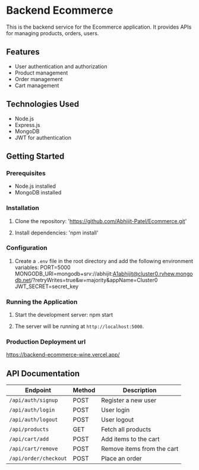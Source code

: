 # Backend Ecommerce

This is the backend service for the Ecommerce application. It provides APIs for managing products, orders, users.

## Features

- User authentication and authorization
- Product management
- Order management
- Cart management

## Technologies Used

- Node.js
- Express.js
- MongoDB
- JWT for authentication

## Getting Started

### Prerequisites

- Node.js installed
- MongoDB installed

### Installation

1. Clone the repository:
    'https://github.com/Abhijit-Patel/Ecommerce.git'

2. Install dependencies:
    'npm install'

### Configuration

1. Create a `.env` file in the root directory and add the following environment variables:
    PORT=5000
    MONGODB_URI=mongodb+srv://abhijit:A1abhijit@cluster0.rvhew.mongodb.net/?retryWrites=true&w=majority&appName=Cluster0
    JWT_SECRET=secret_key

### Running the Application

1. Start the development server:
    npm start

2. The server will be running at `http://localhost:5000`.

### Production Deployment url
https://backend-ecommerce-wine.vercel.app/

## API Documentation

| Endpoint                        | Method | Description                 |
|---------------------------------|--------|-----------------------------|
| `/api/auth/signup`              | POST   | Register a new user         |
| `/api/auth/login`               | POST   | User login |
| `/api/auth/logout`              | POST   | User logout |
| `/api/products`                 | GET    | Fetch all products          |
| `/api/cart/add`                 | POST   | Add items to the cart       | 
| `/api/cart/remove`              | POST   | Remove items from the cart  |
| `/api/order/checkout`           | POST   | Place an order              |
